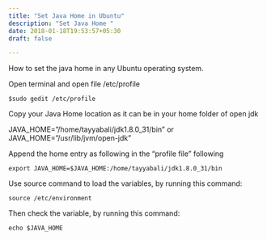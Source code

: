 ```yaml
---
title: "Set Java Home in Ubuntu"
description: "Set Java Home "
date: 2018-01-18T19:53:57+05:30
draft: false

---
```

How to set the java home in any Ubuntu operating system.

<!--more-->

Open terminal and open file /etc/profile

    $sudo gedit /etc/profile

Copy your Java Home location as it can be in your home folder of open jdk

JAVA_HOME=”/home/tayyabali/jdk1.8.0_31/bin” or JAVA_HOME=”/usr/lib/jvm/open-jdk”

Append the home entry as following in the “profile file” following

    export JAVA_HOME=$JAVA_HOME:/home/tayyabali/jdk1.8.0_31/bin

Use source command to load the variables, by running this command:

    source /etc/environment

Then check the variable, by running this command:

    echo $JAVA_HOME
